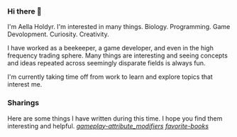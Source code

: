 ### Hi there 👋
I'm Aella Holdyr. I'm interested in many things. Biology. Programming. Game Devolopment. Curiosity. Creativity.

I have worked as a beekeeper, a game developer, and even in the high frequency trading sphere. Many things are interesting and seeing concepts and ideas repeated across seemingly disparate fields is always fun.

I'm currently taking time off from work to learn and explore topics that interest me.


### Sharings
Here are some things I have written during this time. I hope you find them interesting and helpful.
[*gameplay-attribute_modifiers*](gameplay-attribute_modifiers.md)
[*favorite-books*](favorite-books.md)
